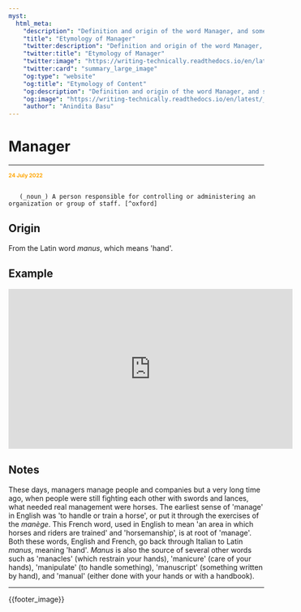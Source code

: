```yaml
---
myst:
  html_meta:
    "description": "Definition and origin of the word Manager, and some notes and examples"
    "title": "Etymology of Manager"
    "twitter:description": "Definition and origin of the word Manager, and some notes and examples"
    "twitter:title": "Etymology of Manager"
    "twitter:image": "https://writing-technically.readthedocs.io/en/latest/_static/s_1_600.jpg"
    "twitter:card": "summary_large_image"
    "og:type": "website"
    "og:title": "Etymology of Content"
    "og:description": "Definition and origin of the word Manager, and some notes and examples"
    "og:image": "https://writing-technically.readthedocs.io/en/latest/_static/s_1_600.jpg"
    "author": "Anindita Basu"
---
```


# Manager

<hr/>
<p style="font-weight:bold;font-size:75%;color:orange">24 July 2022</p>

```{admonition} manager

   (_noun_) A person responsible for controlling or administering an organization or group of staff. [^oxford]
```

[^oxford]: From the [Oxford English Dictionary](https://www.lexico.com/).


## Origin

From the Latin word _manus_, which means 'hand'.

## Example

<iframe width="560" height="315" src="https://www.youtube.com/embed/M_AhoqUjfhg" title="YouTube video player" frameborder="0" allow="accelerometer; autoplay; clipboard-write; encrypted-media; gyroscope; picture-in-picture" allowfullscreen></iframe>

## Notes

These days, managers manage people and companies but a very long time ago, when people were still fighting each other with swords and lances, what needed real management were horses. The earliest sense of 'manage' in English was 'to handle or train a horse', or put it through the exercises of the _manège_. This French word, used in English to mean 'an area in which horses and riders are trained' and 'horsemanship', is at root of 'manage'. Both these words, English and French, go back through Italian to Latin _manus_, meaning 'hand'. _Manus_ is also the source of several other words such as 'manacles' (which restrain your hands), 'manicure' (care of your hands), 'manipulate' (to handle something), 'manuscript' (something written by hand), and 'manual' (either done with your hands or with a handbook).

<hr/>

{{footer_image}}
